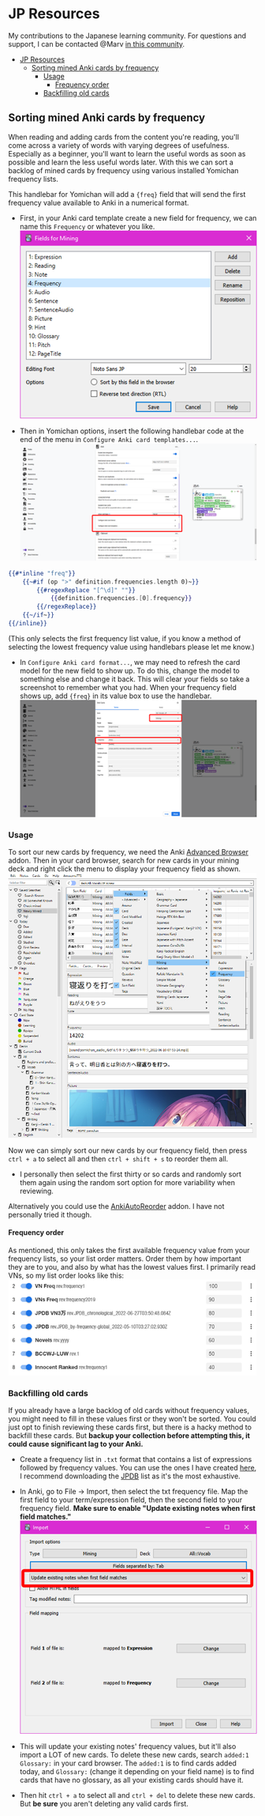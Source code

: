 # JP Resources

My contributions to the Japanese learning community. For questions and support, I can be contacted @Marv [in this community](https://learnjapanese.moe/join/).

- [JP Resources](#jp-resources)
  - [Sorting mined Anki cards by frequency](#sorting-mined-anki-cards-by-frequency)
    - [Usage](#usage)
      - [Frequency order](#frequency-order)
    - [Backfilling old cards](#backfilling-old-cards)

## Sorting mined Anki cards by frequency

When reading and adding cards from the content you're reading, you'll come across a variety of words with varying degrees of usefulness. Especially as a beginner, you'll want to learn the useful words as soon as possible and learn the less useful words later. With this we can sort a backlog of mined cards by frequency using various installed Yomichan frequency lists.

This handlebar for Yomichan will add a `{freq}` field that will send the first frequency value available to Anki in a numerical format. 

- First, in your Anki card template create a new field for frequency, we can name this `Frequency` or whatever you like.
![](images/anki_Fields_for_Mining_2022-07-10_10-12-31.png)

- Then in Yomichan options, insert the following handlebar code at the end of the menu in `Configure Anki card templates...`.
![](images/chrome_Yomichan_Settings_-_Google_Chrome_2022-07-10_10-10-26.png)
```handlebars
{{#*inline "freq"}}
    {{~#if (op ">" definition.frequencies.length 0)~}}
        {{#regexReplace "[^\d]" ""}}
            {{definition.frequencies.[0].frequency}}
        {{/regexReplace}}
    {{~/if~}}
{{/inline}}
```
(This only selects the first frequency list value, if you know a method of selecting the lowest frequency value using handlebars please let me know.)

- In `Configure Anki card format...`, we may need to refresh the card model for the new field to show up. To do this, change the model to something else and change it back. This will clear your fields so take a screenshot to remember what you had. When your frequency field shows up, add `{freq}` in its value box to use the handlebar.
![](images/chrome_Yomichan_Settings_-_Google_Chrome_2022-07-10_10-15-02.png)

### Usage

To sort our new cards by frequency, we need the Anki [Advanced Browser](https://ankiweb.net/shared/info/874215009) addon. Then in your card browser, search for new cards in your mining deck and right click the menu to display your frequency field as shown.
![](images/anki_Browse_(1_of_2224_cards_selected)_2022-07-10_10-22-41.png)

Now we can simply sort our new cards by our frequency field, then press `ctrl + a` to select all and then `ctrl + shift + s` to reorder them all. 

- I personally then select the first thirty or so cards and randomly sort them again using the random sort option for more variability when reviewing.

Alternatively you could use the [AnkiAutoReorder](https://github.com/KamWithK/AnkiAutoReorder) addon. I have not personally tried it though.

#### Frequency order

As mentioned, this only takes the first available frequency value from your frequency lists, so your list order matters. Order them by how important they are to you, and also by what has the lowest values first. I primarily read VNs, so my list order looks like this:
![](images/chrome_Yomichan_Settings_-_Google_Chrome_2022-07-10_10-41-48.png)

### Backfilling old cards

If you already have a large backlog of old cards without frequency values, you might need to fill in these values first or they won't be sorted. You could just opt to finish reviewing these cards first, but there is a hacky method to backfill these cards. But **backup your collection before attempting this, it could cause significant lag to your Anki.**

- Create a frequency list in `.txt` format that contains a list of expressions followed by frequency values. You can use the ones I have created [here](frequency), I recommend downloading the [JPDB](frequency/JPDB.txt) list as it's the most exhaustive. 

- In Anki, go to File -> Import, then select the txt frequency file. Map the first field to your term/expression field, then the second field to your frequency field. **Make sure to enable "Update existing notes when first field matches."** 
![](images/anki_Import_2022-07-10_10-47-55.png)

- This will update your existing notes' frequency values, but it'll also import a LOT of new cards. To delete these new cards, search `added:1 Glossary:` in your card browser. The `added:1` is to find cards added today, and `Glossary:` (change it depending on your field name) is to find cards that have no glossary, as all your existing cards should have it. 

- Then hit `ctrl + a` to select all and `ctrl + del` to delete these new cards. But **be sure** you aren't deleting any valid cards first.
